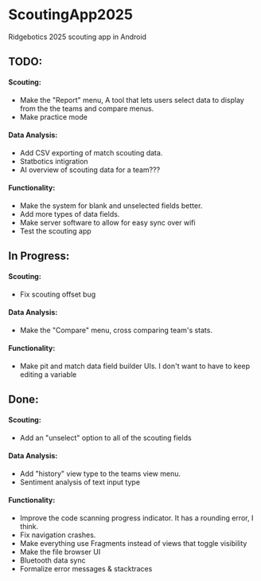 # ScoutingApp2025
Ridgebotics 2025 scouting app in Android

## TODO:
#### Scouting:
- Make the "Report" menu, A tool that lets users select data to display from the the teams and compare menus.
- Make practice mode
#### Data Analysis:
- Add CSV exporting of match scouting data.
- Statbotics intigration
- AI overview of scouting data for a team???
#### Functionality:
- Make the system for blank and unselected fields better.
- Add more types of data fields.
- Make server software to allow for easy sync over wifi
- Test the scouting app

## In Progress:
#### Scouting:
- Fix scouting offset bug
#### Data Analysis:
- Make the "Compare" menu, cross comparing team's stats.
#### Functionality:
- Make pit and match data field builder UIs. I don't want to have to keep editing a variable


## Done:
#### Scouting:
- Add an "unselect" option to all of the scouting fields
#### Data Analysis:
- Add "history" view type to the teams view menu.
- Sentiment analysis of text input type
#### Functionality:
- Improve the code scanning progress indicator. It has a rounding error, I think.
- Fix navigation crashes.
- Make everything use Fragments instead of views that toggle visibility
- Make the file browser UI
- Bluetooth data sync
- Formalize error messages & stacktraces
